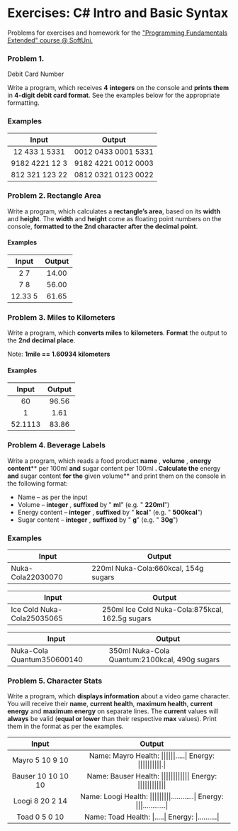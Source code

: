 ﻿# Exercises: C# Intro and Basic Syntax
Problems for exercises and homework for the ["Programming Fundamentals Extended" course @ SoftUni.](https://softuni.bg/courses/programming-fundamentals)

### Problem 1.              
Debit Card Number

Write a program, which receives **4** **integers** on the console and
**prints them** in **4-digit debit card format**. See the examples below
for the appropriate formatting.

### Examples

| Input | Output |
| :---: | :---: |
| 12 433 1 5331 | 0012 0433 0001 5331 |
| 9182 4221 12 3 | 9182 4221 0012 0003 |
| 812 321 123 22 | 0812 0321 0123 0022 |

### Problem 2. Rectangle Area

Write a program, which calculates a **rectangle’s area**, based on its **width** and **height**. The **width** and **height** come as floating point numbers on the console, **formatted to the 2nd character after the decimal point**.

#### Examples

|  Input  | Output |
|:-------:|:------:|
| 2 7     | 14.00  |
| 7 8     | 56.00  |
| 12.33 5 | 61.65  |

### Problem 3. Miles to Kilometers

Write a program, which **converts miles** to **kilometers**. **Format** the output to the **2nd decimal place**.

Note: **1mile == 1.60934 kilometers**

#### Examples

|  Input  | Output |
|:-------:|:------:|
| 60      | 96.56  |
| 1       | 1.61   |
| 52.1113 | 83.86  |

### Problem 4. Beverage Labels

Write a program, which reads a food product **name** , **volume** , **energy content**** per 100ml **and** sugar content per 100ml **. Calculate the** energy **and** sugar content **for the** given volume** and print them on the console in the following format:

- Name – as per the input
- Volume – **integer** , **suffixed** by &quot; **ml**&quot; (e.g. &quot; **220ml**&quot;)
- Energy content – **integer** , **suffixed** by &quot; **kcal**&quot; (e.g. &quot; **500kcal**&quot;)
- Sugar content – **integer** , **suffixed** by &quot; **g**&quot; (e.g. &quot; **30g**&quot;)

### Examples

| **Input** | **Output** |
| --- | --- |
| Nuka-Cola22030070 | 220ml Nuka-Cola:660kcal, 154g sugars |

| **Input** | **Output** |
| --- | --- |
| Ice Cold Nuka-Cola25035065 | 250ml Ice Cold Nuka-Cola:875kcal, 162.5g sugars |

| **Input** | **Output** |
| --- | --- |
| Nuka-Cola Quantum350600140 | 350ml Nuka-Cola Quantum:2100kcal, 490g sugars |

### Problem 5. Character Stats

Write a program, which **displays information** about a video game character. You will receive their **name**, **current health**, **maximum health**, **current energy** and **maximum energy** on separate lines. The **current** values will **always** be valid (**equal or lower** than their respective **max** values). Print them in the format as per the examples.

|        Input       |                                Output                               |
|:------------------:|:-------------------------------------------------------------------:|
| Mayro  5  10 9 10  | Name: Mayro  Health: \|\|\|\|\|\|.....\| Energy: \|\|\|\|\|\|\|\|\|\|.\|               |
| Bauser 10 10 10 10 | Name: Bauser Health: \|\|\|\|\|\|\|\|\|\|\|\| Energy: \|\|\|\|\|\|\|\|\|\|\|\|              |
| Loogi 8 20 2 14    | Name: Loogi Health: \|\|\|\|\|\|\|\|\|............\| Energy: \|\|\|............\| |
| Toad 0 5 0 10      | Name: Toad Health: \|.....\| Energy: \|..........\|                     |